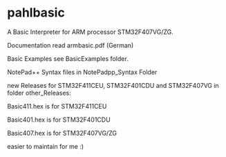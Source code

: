 # pahlbasic

A Basic Interpreter for ARM processor STM32F407VG/ZG. 

Documentation read armbasic.pdf (German)

Basic Examples see BasicExamples folder.

NotePad++ Syntax files in NotePadpp_Syntax Folder


new Releases for STM32F411CEU, STM32F401CDU and STM32F407VG in folder other_Releases:

Basic411.hex is for STM32F411CEU

Basic401.hex is for STM32F401CDU

Basic407.hex is for STM32F407VG/ZG


easier to maintain for me :)

